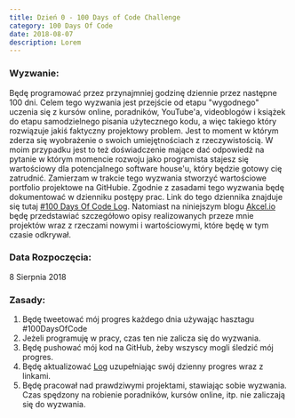 ```yaml
---
title: Dzień 0 - 100 Days of Code Challenge
category: 100 Days Of Code
date: 2018-08-07
description: Lorem
---
```


### Wyzwanie:

Będę programować przez przynajmniej godzinę dziennie przez następne 100 dni. Celem tego wyzwania jest przejście od etapu "wygodnego" uczenia się z kursów online, poradników, YouTube'a, videoblogów i książek do etapu samodzielnego pisania użytecznego kodu, a więc takiego który rozwiązuje jakiś faktyczny projektowy problem. Jest to moment w którym zderza się wyobrażenie o swoich umiejętnościach z rzeczywistością. W moim przypadku jest to też doświadczenie mające dać odpowiedź na pytanie w którym momencie rozwoju jako programista stajesz się wartościowy dla potencjalnego software house'u, który będzie gotowy cię zatrudnić. Zamierzam w trakcie tego wyzwania stworzyć wartościowe portfolio projektowe na GitHubie. Zgodnie z zasadami tego wyzwania będę dokumentować w dzienniku postępy prac. Link do tego dziennika znajduje się tutaj [#100 Days Of Code Log](https://github.com/wbankowski/100-days-of-code/blob/master/log.md). Natomiast na niniejszym blogu [Akcel.io](https://akcel.io) będę przedstawiać szczegółowo opisy realizowanych przeze mnie projektów wraz z rzeczami nowymi i wartościowymi, które będę w tym czasie odkrywał.

### Data Rozpoczęcia:

8 Sierpnia 2018

### Zasady:

1.  Będę tweetować mój progres każdego dnia używając hasztagu #100DaysOfCode
1.  Jeżeli programuję w pracy, czas ten nie zalicza się do wyzwania.
1.  Będę pushować mój kod na GitHub, żeby wszyscy mogli śledzić mój progres.
1.  Będę aktualizować [Log](https://github.com/wbankowski/100-days-of-code/blob/master/log.md) uzupełniając swój dzienny progres wraz z linkami.
1.  Będę pracował nad prawdziwymi projektami, stawiając sobie wyzwania. Czas spędzony na robienie poradników, kursów online, itp. nie zaliczają się do wyzwania.
